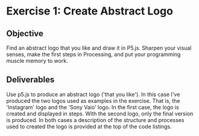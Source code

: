 <h1>Exercise 1: Create Abstract Logo</h1>

<h2>Objective</h2>

Find an abstract logo that you like and draw it in P5.js. Sharpen your visual senses, make the first steps in Processing, and put your programming muscle memory to work.

<h2>Deliverables</h2>

Use p5.js to produce an abstract logo ('that you like'). In this case I've produced the two logos used as examples in the exercise. That is, the 'Instagram' logo and the 'Sony Vaio' logo. In the first case, the logo is created and displayed in steps. With the second logo, only the final version is produced. In both cases a description of the structure and processes used to created the logo is provided at the top of the code listings.
